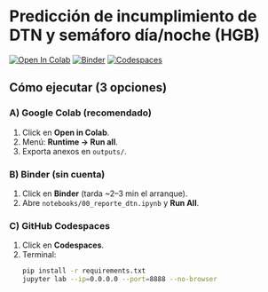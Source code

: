 # Predicción de incumplimiento de DTN y semáforo día/noche (HGB)

[![Open In Colab](https://colab.research.google.com/assets/colab-badge.svg)](https://colab.research.google.com/github/TU_USUARIO/TU_REPO/blob/main/notebooks/00_reporte_dtn.ipynb)
[![Binder](https://mybinder.org/badge_logo.svg)](https://mybinder.org/v2/gh/TU_USUARIO/TU_REPO/HEAD?labpath=notebooks%2F00_reporte_dtn.ipynb)
[![Codespaces](https://img.shields.io/badge/GitHub-Codespaces-blue?logo=github)](https://github.com/codespaces/new?hide_repo_select=true&ref=main&repo=TU_USUARIO%2FTU_REPO)

## Cómo ejecutar (3 opciones)

### A) Google Colab (recomendado)
1. Click en **Open in Colab**.  
2. Menú: **Runtime → Run all**.  
3. Exporta anexos en `outputs/`.

### B) Binder (sin cuenta)
1. Click en **Binder** (tarda ~2–3 min el arranque).  
2. Abre `notebooks/00_reporte_dtn.ipynb` y **Run All**.

### C) GitHub Codespaces
1. Click en **Codespaces**.  
2. Terminal:
   ```bash
   pip install -r requirements.txt
   jupyter lab --ip=0.0.0.0 --port=8888 --no-browser
